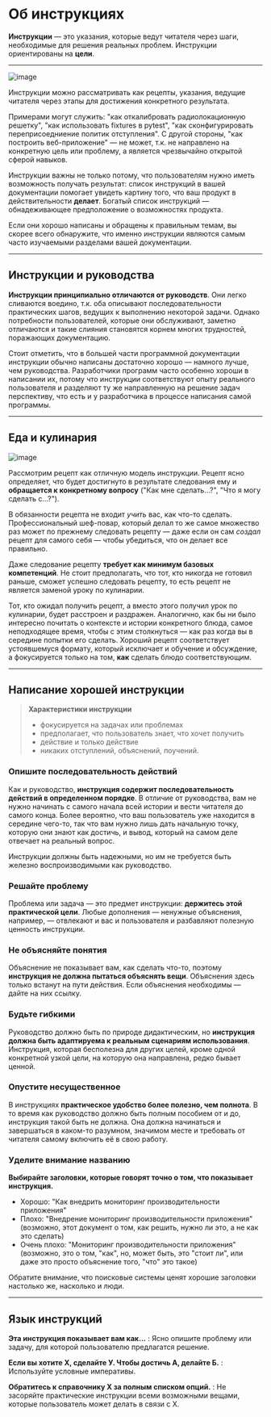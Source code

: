 Об инструкциях
===================

**Инструкции** — это указания, которые ведут читателя через шаги, необходимые для решения реальных проблем. Инструкции ориентированы на **цели**.

* * * * *

![image](/images/overview-how-to.png)

Инструкции можно рассматривать как рецепты, указания, ведущие читателя через этапы для достижения конкретного результата.

Примерами могут служить: "как откалибровать радиолокационную решетку", "как использовать fixtures в pytest", "как сконфигурировать переприсоедниение политик отступления". С другой стороны, "как построить веб-приложение" — не может, т.к. не направлено на конкретную цель или проблему, а является чрезвычайно открытой сферой навыков.

Инструкции важны не только потому, что пользователям нужно иметь возможность получать результат: список инструкций в вашей документации помогает увидеть картину того, что ваш продукт в действительности **делает**. Богатый список инструкций — обнадеживающее предположение о возможностях продукта.

Если они хорошо написаны и обращены к правильным темам, вы скорее всего обнаружите, что именно инструкции являются самым часто изучаемыми разделами вашей документации.

* * * * *

Инструкции и руководства
--------------------------

**Инструкции принципиально отличаются от руководств**. Они легко сливаются воедино, т.к. оба описывают последовательности практических шагов, ведущих к выполнению некоторой задачи. Однако потребности пользователей, которые они обслуживают, заметно отличаются и такие слияния становятся корнем многих трудностей, поражающих документацию.

Стоит отметить, что в большей части программной документации инструкции обычно написаны достаточно хорошо — намного лучше, чем руководства. Разработчики программ часто особенно хороши в написании их, потому что инструкции соответствуют опыту реального пользователя и разделяют ту же направленную на решение задач перспективу, что есть и у разработчика в процессе написания самой программы.

* * * * *

Еда и кулинария
----------------

![image](/images/old-recipe.jpg)

Рассмотрим рецепт как отличную модель инструкции. Рецепт ясно определяет, что будет достигнуто в результате следования ему и **обращается к конкретному вопросу** ("Как мне сделать...?", "Что я могу сделать с...?").

В обязанности рецепта не входит *учить* вас, как что-то сделать. Профессиональный шеф-повар, который делал то же самое множество раз может по прежнему следовать рецепту — даже если он сам *создал* рецепт для самого себя — чтобы убедиться, что он делает все правильно.

Даже следование рецепту **требует как минимум базовых компетенций**. Не стоит предполагать, что тот, кто никогда не готовил раньше, сможет успешно следовать рецепту, то есть рецепт не является заменой уроку по кулинарии.

Тот, кто ожидал получить рецепт, а вместо этого получил урок по кулинарии, будет расстроен и раздражен. Аналогично, как бы ни было интересно почитать о контексте и истории конкретного блюда, самое неподходящее время, чтобы с этим столкнуться — как раз когда вы в середине попытки его сделать. Хороший рецепт соответствует устоявшемуся формату, который исключает и обучение и обсуждение, а фокусируется только на том, **как**  сделать блюдо соответствующим.

* * * * *

Написание хорошей инструкции
---------------------------

> **Характеристики инструкции**
>  - фокусируется на задачах или проблемах
>  - предполагает, что пользователь знает, что хочет получить
>  - действие и только действие
>  - никаких отступлений, объяснений, поучений.


### Опишите последовательность действий

Как и руководство, **инструкция содержит последовательность действий в определенном порядке**. В отличие от руководства, вам не нужно начинать с самого начала всей истории и вести читателя до самого конца. Более вероятно, что ваш пользователь уже находится в середине чего-то, так что вам нужно лишь дать начальную точку, которую они знают как достичь, и вывод, который на самом деле отвечает на реальный вопрос.

Инструкции должны быть надежными, но им не требуется быть железно воспроизводимыми как руководство.

### Решайте проблему

Проблема или задача — это предмет инструкции: **держитесь этой практической цели**. Любые дополнения — ненужные объяснения, например, — отвлекают и вас и пользователя и разбавляют полезную ценность инструкции.

### Не объясняйте понятия

Объяснение не показывает вам, как сделать что-то, поэтому **инструкция не должна пытаться объяснять вещи**. Объяснения здесь только встанут на пути действия. Если объяснения необходимы — дайте на них ссылку.

### Будьте гибкими

Руководство должно быть по природе дидактическим, но **инструкция должна быть адаптируема к реальным сценариям использования**. Инструкция, которая бесполезна для других целей, кроме одной конкретной узкой цели, на которую она направлена, редко бывает ценной.

### Опустите несущественное

В инструкциях **практическое удобство более полезно, чем полнота**. В то время как руководство должно быть полным пособием от и до, инструкция такой быть не должна. Она должна начинаться и завершаться в каком-то разумном, значимом месте и требовать от читателя самому включить её в свою работу.

### Уделите внимание названию

**Выбирайте заголовки, которые говорят точно о том, что показывает инструкция.**

- Хорошо: "Как внедрить мониторинг производительности приложения"
- Плохо: "Внедрение мониторинг производительности приложения" (возможно, этот документ о том, как решить, нужно ли это, а не как это сделать)
- Очень плохо: "Мониторинг производительности приложения" (возможно, это о том, "как", но, может быть, это "стоит ли", или даже это просто объяснение того, "что" это такое)

Обратите внимание, что поисковые системы ценят хорошие заголовки настолько же, насколько и люди.

* * * * *

Язык инструкций
-----------------------------
**Эта инструкция показывает вам как...**
: Ясно опишите проблему или задачу, для которой пользователю предлагатся решение.

**Если вы хотите Х, сделайте У. Чтобы достичь А, делайте Б.**
: Используйте условные императивы.

**Обратитесь к справочнику Х за полным списком опций.**
: Не засоряйте практические инструкции всеми возможными вещами, которые пользователь может делать в связи с Х.